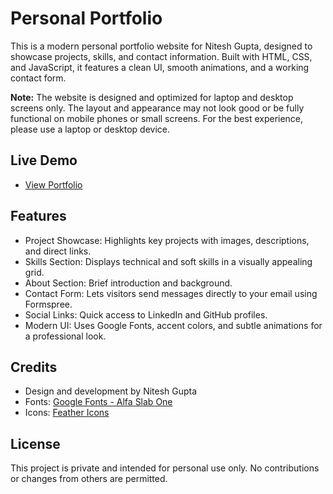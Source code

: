 # Personal Portfolio

This is a modern personal portfolio website for Nitesh Gupta, designed to showcase projects, skills, and contact information. Built with HTML, CSS, and JavaScript, it features a clean UI, smooth animations, and a working contact form.

**Note:** The website is designed and optimized for laptop and desktop screens only. The layout and appearance may not look good or be fully functional on mobile phones or small screens. For the best experience, please use a laptop or desktop device.

## Live Demo

- [View Portfolio](YOUR_INVERSAL_LINK_HERE)

## Features

- Project Showcase: Highlights key projects with images, descriptions, and direct links.
- Skills Section: Displays technical and soft skills in a visually appealing grid.
- About Section: Brief introduction and background.
- Contact Form: Lets visitors send messages directly to your email using Formspree.
- Social Links: Quick access to LinkedIn and GitHub profiles.
- Modern UI: Uses Google Fonts, accent colors, and subtle animations for a professional look.

## Credits

- Design and development by Nitesh Gupta
- Fonts: [Google Fonts - Alfa Slab One](https://fonts.google.com/specimen/Alfa+Slab+One)
- Icons: [Feather Icons](https://feathericons.com/)

## License

This project is private and intended for personal use only. No contributions or changes from others are permitted.
